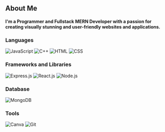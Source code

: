 ## About Me
#### I'm a Programmer and Fullstack MERN Developer with a passion for creating visually stunning and user-friendly websites and applications.

### Languages
![JavaScript](https://img.shields.io/badge/JAVASCRIPT-yellow?style=flat-square) ![C++](https://img.shields.io/badge/C++-blue?style=flat-square) ![HTML](https://img.shields.io/badge/HTML-orange?style=flat-square) ![CSS](https://img.shields.io/badge/CSS-blue?style=flat-square)

### Frameworks and Libraries
![Express.js](https://img.shields.io/badge/EXPRESS.JS-green?style=flat-square) ![React.js](https://img.shields.io/badge/REACT.JS-61DAFB?style=flat-square) ![Node.js](https://img.shields.io/badge/NODE.JS-green?style=flat-square)

### Database
![MongoDB](https://img.shields.io/badge/MONGODB-green?style=flat-square)

### Tools
![Canva](https://img.shields.io/badge/CANVA-blue?style=flat-square) ![Git](https://img.shields.io/badge/GIT-orange?style=flat-square)
